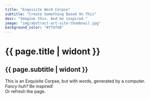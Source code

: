 ```yaml
---
title: "Exquisite Word Corpse"
subtitle: "Create Something Based On This"
desc: "Imagine this. And be inspired."
image: "img/abstract-art-site-thumbnail.jpg"
background_color: "#ffdfd8"
---
```

# {{ page.title | widont }}
## {{ page.subtitle | widont }}

This is an Exquisite Corpse, but with words, generated by a computer. _Fancy huh?_ Be inspired!  
Or refresh the page.
	
<p class="_random random"
	data-child="span"
	data-template="The [[ adjectives ]] [[ nouns-singular ]] [[ adverbs ]] [[ verbs ]] the [[ adjectives ]] [[ nouns-singular ]]"></p>